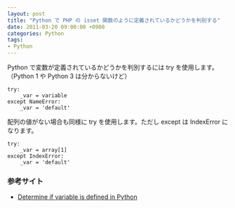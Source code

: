 ```yaml
---
layout: post
title: "Python で PHP の isset 関数のように定義されているかどうかを判別する"
date: 2011-03-20 09:00:00 +0900
categories: Python
tags:
- Python
---
```


Python で変数が定義されているかどうかを判別するには try を使用します。  
（Python 1 や Python 3 は分からないけど）

```
try:
    _var = variable
except NameError:
    _var = 'default'
```

配列の値がない場合も同様に try を使用します。ただし except は IndexError になります。

```
try:
    _var = array[1]
except IndexError:
    _var = 'default'
```


### 参考サイト

- [Determine if variable is defined in Python](http://stackoverflow.com/questions/1592565/determine-if-variable-is-defined-in-python)
